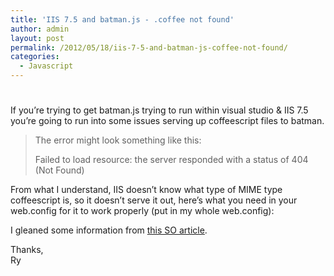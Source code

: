 ```yaml
---
title: 'IIS 7.5 and batman.js - .coffee not found'
author: admin
layout: post
permalink: /2012/05/18/iis-7-5-and-batman-js-coffee-not-found/
categories:
  - Javascript
---
```

# 

If you’re trying to get batman.js trying to run within visual studio & IIS 7.5 you’re going to run into some issues serving up coffeescript files to batman. 

> The error might look something like this:  
>   
> Failed to load resource: the server responded with a status of 404 (Not Found)  
>  

From what I understand, IIS doesn’t know what type of MIME type coffeescript is, so it doesn’t serve it out, here’s what you need in your web.config for it to work properly (put in my whole web.config):

    
      
        
      
    
      
        
        
          
        
      
    

I gleaned some information from [this SO article][1].

 [1]: http://stackoverflow.com/questions/9760034/what-causes-a-404-4-on-iis-7-5-for-delivering-a-static-file "this SO article"

Thanks,  
Ry
